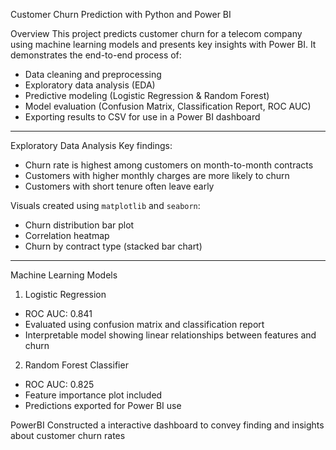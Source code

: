 Customer Churn Prediction with Python and Power BI

Overview
This project predicts customer churn for a telecom company using machine learning models and presents key insights with Power BI. It demonstrates the end-to-end process of:
- Data cleaning and preprocessing
- Exploratory data analysis (EDA)
- Predictive modeling (Logistic Regression & Random Forest)
- Model evaluation (Confusion Matrix, Classification Report, ROC AUC)
- Exporting results to CSV for use in a Power BI dashboard

---

Exploratory Data Analysis
Key findings:
- Churn rate is highest among customers on month-to-month contracts
- Customers with higher monthly charges are more likely to churn
- Customers with short tenure often leave early

Visuals created using `matplotlib` and `seaborn`:
- Churn distribution bar plot
- Correlation heatmap
- Churn by contract type (stacked bar chart)

---

Machine Learning Models

1. Logistic Regression
- ROC AUC: 0.841
- Evaluated using confusion matrix and classification report
- Interpretable model showing linear relationships between features and churn

2. Random Forest Classifier
- ROC AUC: 0.825
- Feature importance plot included
- Predictions exported for Power BI use

PowerBI
Constructed a interactive dashboard to convey finding and insights about customer churn rates
